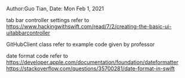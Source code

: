 Author:Guo Tian, Date: Mon Feb 1, 2021

tab bar controller settings refer to
https://www.hackingwithswift.com/read/7/2/creating-the-basic-ui-uitabbarcontroller

GitHubClient class refer to example code given by professor

date format code refer to
https://developer.apple.com/documentation/foundation/dateformatter
https://stackoverflow.com/questions/35700281/date-format-in-swift